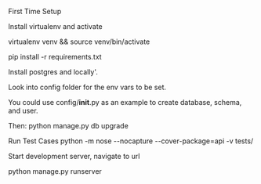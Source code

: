 First Time Setup

Install virtualenv and activate

virtualenv venv && source venv/bin/activate

pip install -r requirements.txt

Install postgres and locally'.

Look into config folder for the env vars to be set.

You could use config/__init__.py as an example to create database, schema, and user.

Then:
python manage.py db upgrade

Run Test Cases
python -m nose --nocapture --cover-package=api  -v  tests/

Start development server, navigate to url

python manage.py runserver